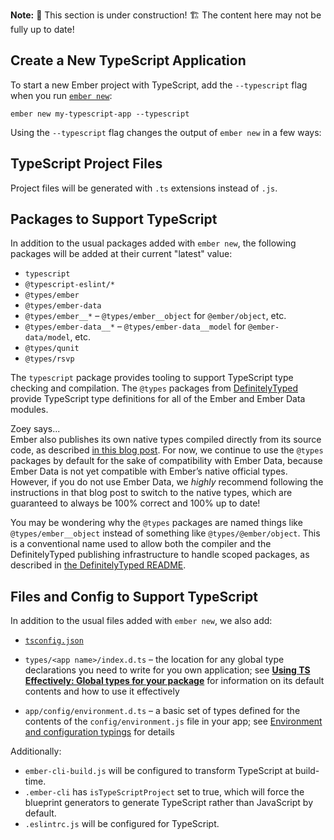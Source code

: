 **Note:** 🚧 This section is under construction! 🏗️ The content here may not be fully up to date!

<!-- FIXME: Merge this section with previous? -->

## Create a New TypeScript Application

To start a new Ember project with TypeScript, add the `--typescript` flag when you run [`ember new`](../../getting-started/quick-start):

```shell
ember new my-typescript-app --typescript
```

Using the `--typescript` flag changes the output of `ember new` in a few ways:

<!-- - Project files will be generated with `.ts` extensions instead of `.js`.
- Packages will be installed and files will be generated to make TypeScript work in your project.
- We configure Babel to transpile TypeScript files.
- We configure TypeScript to type check your project. -->

## TypeScript Project Files

Project files will be generated with `.ts` extensions instead of `.js`.

## Packages to Support TypeScript

In addition to the usual packages added with `ember new`, the following packages will be added at their current "latest" value:

- `typescript`
- `@typescript-eslint/*`
- `@types/ember`
- `@types/ember-data`
- `@types/ember__*` – `@types/ember__object` for `@ember/object`, etc.
- `@types/ember-data__*` – `@types/ember-data__model` for `@ember-data/model`, etc.
- `@types/qunit`
- `@types/rsvp`

The `typescript` package provides tooling to support TypeScript type checking and compilation. The `@types` packages from [DefinitelyTyped](https://github.com/DefinitelyTyped/DefinitelyTyped) provide TypeScript type definitions for all of the Ember and Ember Data modules.

<div class="cta">
  <div class="cta-note">
    <div class="cta-note-body">
      <div class="cta-note-heading">Zoey says...</div>
      <div class="cta-note-message">
        Ember also publishes its own native types compiled directly from its source code, as described <a href="https://blog.emberjs.com/stable-typescript-types-in-ember-5-1/">in this blog post</a>. For now, we continue to use the <code>@types</code> packages by default for the sake of compatibility with Ember Data, because Ember Data is not yet compatible with Ember’s native official types. However, if you do not use Ember Data, we <i>highly</i> recommend following the instructions in that blog post to switch to the native types, which are guaranteed to always be 100% correct and 100% up to date!
      </div>
    </div>
    <img src="/images/mascots/zoey.png" role="presentation" alt="">
  </div>
</div>

You may be wondering why the `@types` packages are named things like `@types/ember__object` instead of something like `@types/@ember/object`. This is a conventional name used to allow both the compiler and the DefinitelyTyped publishing infrastructure to handle scoped packages, as described in [the DefinitelyTyped README](https://github.com/DefinitelyTyped/DefinitelyTyped/tree/master#what-about-scoped-packages).

## Files and Config to Support TypeScript

In addition to the usual files added with `ember new`, we also add:

- [`tsconfig.json`](https://www.typescriptlang.org/docs/handbook/tsconfig-json.html)
<!-- FIXME: Link -->
- `types/<app name>/index.d.ts` – the location for any global type declarations you need to write for you own application; see [**Using TS Effectively: Global types for your package**](https://github.com/typed-ember/ember-cli-typescript/tree/3a434def8b8c8214853cea0762940ccedb2256e8/docs/getting-started/docs/ts/using-ts-effectively/README.md#global-types-for-your-package) for information on its default contents and how to use it effectively
<!-- FIXME: Link -->
- `app/config/environment.d.ts` – a basic set of types defined for the contents of the `config/environment.js` file in your app; see [Environment and configuration typings](installation.md#environment-and-configuration-typings) for details

Additionally:

- `ember-cli-build.js` will be configured to transform TypeScript at build-time.
- `.ember-cli` has `isTypeScriptProject` set to true, which will force the blueprint generators to generate TypeScript rather than JavaScript by default.
- `.eslintrc.js` will be configured for TypeScript.
